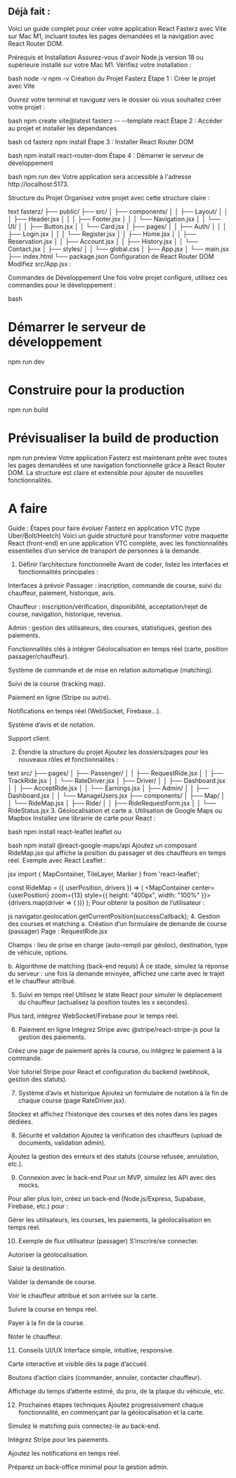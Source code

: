 ## Déjà fait : 
Voici un guide complet pour créer votre application React Fasterz avec Vite sur Mac M1, incluant toutes les pages demandées et la navigation avec React Router DOM.

Prérequis et Installation
Assurez-vous d'avoir Node.js version 18 ou supérieure installé sur votre Mac M1. Vérifiez votre installation :

bash
node -v
npm -v
Création du Projet Fasterz
Étape 1 : Créer le projet avec Vite

Ouvrez votre terminal et naviguez vers le dossier où vous souhaitez créer votre projet :

bash
npm create vite@latest fasterz -- --template react
Étape 2 : Accéder au projet et installer les dépendances

bash
cd fasterz
npm install
Étape 3 : Installer React Router DOM

bash
npm install react-router-dom
Étape 4 : Démarrer le serveur de développement

bash
npm run dev
Votre application sera accessible à l'adresse http://localhost:5173.

Structure du Projet
Organisez votre projet avec cette structure claire :

text
fasterz/
├── public/
├── src/
│   ├── components/
│   │   ├── Layout/
│   │   │   ├── Header.jsx
│   │   │   ├── Footer.jsx
│   │   │   └── Navigation.jsx
│   │   └── UI/
│   │       ├── Button.jsx
│   │       └── Card.jsx
│   ├── pages/
│   │   ├── Auth/
│   │   │   ├── Login.jsx
│   │   │   └── Register.jsx
│   │   ├── Home.jsx
│   │   ├── Reservation.jsx
│   │   ├── Account.jsx
│   │   ├── History.jsx
│   │   └── Contact.jsx
│   ├── styles/
│   │   └── global.css
│   ├── App.jsx
│   └── main.jsx
├── index.html
└── package.json
Configuration de React Router DOM
Modifiez src/App.jsx :


Commandes de Développement
Une fois votre projet configuré, utilisez ces commandes pour le développement :

bash
# Démarrer le serveur de développement
npm run dev

# Construire pour la production
npm run build

# Prévisualiser la build de production
npm run preview
Votre application Fasterz est maintenant prête avec toutes les pages demandées et une navigation fonctionnelle grâce à React Router DOM. La structure est claire et extensible pour ajouter de nouvelles fonctionnalités.

# A faire 
Guide : Étapes pour faire évoluer Fasterz en application VTC (type Uber/Bolt/Heetch)
Voici un guide structuré pour transformer votre maquette React (front-end) en une application VTC complète, avec les fonctionnalités essentielles d’un service de transport de personnes à la demande.

1. Définir l’architecture fonctionnelle
Avant de coder, listez les interfaces et fonctionnalités principales :

Interfaces à prévoir
Passager : inscription, commande de course, suivi du chauffeur, paiement, historique, avis.

Chauffeur : inscription/vérification, disponibilité, acceptation/rejet de course, navigation, historique, revenus.

Admin : gestion des utilisateurs, des courses, statistiques, gestion des paiements.

Fonctionnalités clés à intégrer
Géolocalisation en temps réel (carte, position passager/chauffeur).

Système de commande et de mise en relation automatique (matching).

Suivi de la course (tracking map).

Paiement en ligne (Stripe ou autre).

Notifications en temps réel (WebSocket, Firebase…).

Système d’avis et de notation.

Support client.

2. Étendre la structure du projet
Ajoutez les dossiers/pages pour les nouveaux rôles et fonctionnalités :

text
src/
  ├── pages/
  │   ├── Passenger/
  │   │   ├── RequestRide.jsx
  │   │   ├── TrackRide.jsx
  │   │   └── RateDriver.jsx
  │   ├── Driver/
  │   │   ├── Dashboard.jsx
  │   │   ├── AcceptRide.jsx
  │   │   └── Earnings.jsx
  │   ├── Admin/
  │   │   ├── Dashboard.jsx
  │   │   └── ManageUsers.jsx
  ├── components/
  │   ├── Map/
  │   │   └── RideMap.jsx
  │   ├── Ride/
  │   │   ├── RideRequestForm.jsx
  │   │   └── RideStatus.jsx
3. Géolocalisation et carte
a. Utilisation de Google Maps ou Mapbox
Installez une librairie de carte pour React :

bash
npm install react-leaflet leaflet
ou

bash
npm install @react-google-maps/api
Ajoutez un composant RideMap.jsx qui affiche la position du passager et des chauffeurs en temps réel. Exemple avec React Leaflet :

jsx
import { MapContainer, TileLayer, Marker } from 'react-leaflet';

const RideMap = ({ userPosition, drivers }) => (
  <MapContainer center={userPosition} zoom={13} style={{ height: "400px", width: "100%" }}>
    <TileLayer url="https://{s}.tile.openstreetmap.org/{z}/{x}/{y}.png" />
    <Marker position={userPosition} />
    {drivers.map(driver => (
      <Marker key={driver.id} position={driver.position} />
    ))}
  </MapContainer>
);
Pour obtenir la position de l’utilisateur :

js
navigator.geolocation.getCurrentPosition(successCallback);
4. Gestion des courses et matching
a. Création d’un formulaire de demande de course (passager)
Page : RequestRide.jsx

Champs : lieu de prise en charge (auto-rempli par géoloc), destination, type de véhicule, options.

b. Algorithme de matching (back-end requis)
À ce stade, simulez la réponse du serveur : une fois la demande envoyée, affichez une carte avec le trajet et le chauffeur attribué.

5. Suivi en temps réel
Utilisez le state React pour simuler le déplacement du chauffeur (actualisez la position toutes les x secondes).

Plus tard, intégrez WebSocket/Firebase pour le temps réel.

6. Paiement en ligne
Intégrez Stripe avec @stripe/react-stripe-js pour la gestion des paiements.

Créez une page de paiement après la course, ou intégrez le paiement à la commande.

Voir tutoriel Stripe pour React et configuration du backend (webhook, gestion des statuts).

7. Système d’avis et historique
Ajoutez un formulaire de notation à la fin de chaque course (page RateDriver.jsx).

Stockez et affichez l’historique des courses et des notes dans les pages dédiées.

8. Sécurité et validation
Ajoutez la vérification des chauffeurs (upload de documents, validation admin).

Ajoutez la gestion des erreurs et des statuts (course refusée, annulation, etc.).

9. Connexion avec le back-end
Pour un MVP, simulez les API avec des mocks.

Pour aller plus loin, créez un back-end (Node.js/Express, Supabase, Firebase, etc.) pour :

Gérer les utilisateurs, les courses, les paiements, la géolocalisation en temps réel.

10. Exemple de flux utilisateur (passager)
S’inscrire/se connecter.

Autoriser la géolocalisation.

Saisir la destination.

Valider la demande de course.

Voir le chauffeur attribué et son arrivée sur la carte.

Suivre la course en temps réel.

Payer à la fin de la course.

Noter le chauffeur.

11. Conseils UI/UX
Interface simple, intuitive, responsive.

Carte interactive et visible dès la page d’accueil.

Boutons d’action clairs (commander, annuler, contacter chauffeur).

Affichage du temps d’attente estimé, du prix, de la plaque du véhicule, etc.

12. Prochaines étapes techniques
Ajoutez progressivement chaque fonctionnalité, en commençant par la géolocalisation et la carte.

Simulez le matching puis connectez-le au back-end.

Intégrez Stripe pour les paiements.

Ajoutez les notifications en temps réel.

Préparez un back-office minimal pour la gestion admin.